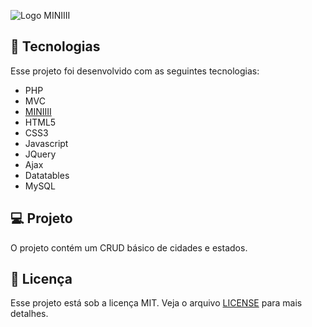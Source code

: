![Logo MINIIII](https://github.com/panique/mini3/raw/master/_install/mini3.png)

## :rocket: Tecnologias

Esse projeto foi desenvolvido com as seguintes tecnologias:

- PHP
- MVC
- [MINIIII](https://github.com/panique/mini3)
- HTML5
- CSS3
- Javascript
- JQuery
- Ajax
- Datatables
- MySQL

## 💻 Projeto

O projeto contém um CRUD básico de cidades e estados.

## :memo: Licença

Esse projeto está sob a licença MIT. Veja o arquivo [LICENSE](LICENSE.md) para mais detalhes.
